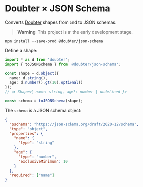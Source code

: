 # Doubter &times; JSON Schema

Converts [Doubter](https://github.com/smikhalevski/doubter) shapes from and to JSON schemas.

> **Warning**&ensp;This project is at the early development stage.

```shell
npm install --save-prod @doubter/json-schema
```

Define a shape:

```ts
import * as d from 'doubter';
import { toJSONSchema } from '@doubter/json-schema';

const shape = d.object({
  name: d.string(),
  age: d.number().gt(10).optional()
});
// ⮕ Shape<{ name: string, age?: number | undefined }>

const schema = toJSONSchema(shape);
```

The `schema` is a JSON schema object:

```json
{
  "$schema": "https://json-schema.org/draft/2020-12/schema",
  "type": "object",
  "properties": {
    "name": {
      "type": "string"
    },
    "age": {
      "type": "number",
      "exclusiveMinimum": 10
    }
  },
  "required": ["name"]
}
```
